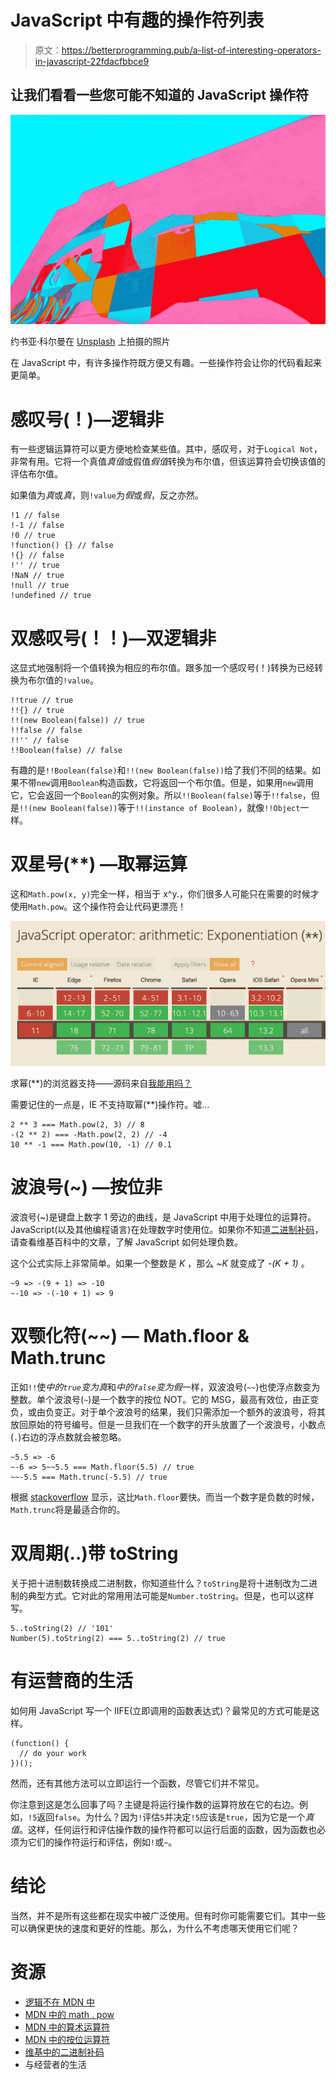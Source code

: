 # JavaScript 中有趣的操作符列表

> 原文：<https://betterprogramming.pub/a-list-of-interesting-operators-in-javascript-22fdacfbbce9>

## 让我们看看一些您可能不知道的 JavaScript 操作符

![](img/cdc3fe8b3a0dd2cef13471308b15fe2b.png)

约书亚·科尔曼在 [Unsplash](https://unsplash.com?utm_source=medium&utm_medium=referral) 上拍摄的照片

在 JavaScript 中，有许多操作符既方便又有趣。一些操作符会让你的代码看起来更简单。

# 感叹号(！)—逻辑非

有一些逻辑运算符可以更方便地检查某些值。其中，感叹号，对于`Logical Not`，非常有用。它将一个真值*真值*或假值*假值*转换为布尔值，但该运算符会切换该值的评估布尔值。

如果值为*真*或*真*，则`!value`为*假*或*假*，反之亦然。

```
!1 // false
!-1 // false
!0 // true
!function() {} // false
!{} // false
!'' // true
!NaN // true
!null // true
!undefined // true
```

# 双感叹号(！！)—双逻辑非

这显式地强制将一个值转换为相应的布尔值。跟多加一个感叹号(！)转换为已经转换为布尔值的`!value`。

```
!!true // true
!!{} // true
!!(new Boolean(false)) // true
!!false // false
!!'' // false
!!Boolean(false) // false
```

有趣的是`!!Boolean(false)`和`!!(new Boolean(false))`给了我们不同的结果。如果不带`new`调用`Boolean`构造函数，它将返回一个布尔值。但是，如果用`new`调用它，它会返回一个`Boolean`的实例对象。所以`!!Boolean(false)`等于`!!false`，但是`!!(new Boolean(false))`等于`!!(instance of Boolean)`，就像`!!Object`一样。

# 双星号(**) —取幂运算

这和`Math.pow(x, y)`完全一样，相当于 x^y.，你们很多人可能只在需要的时候才使用`Math.pow`。这个操作符会让代码更漂亮！

![](img/68edd83d6f4fea9c51a5a68c994e703f.png)

求幂(**)的浏览器支持——源码来自[我能用吗？](https://caniuse.com/#search=Exponentiation%20operator)

需要记住的一点是，IE 不支持取幂(**)操作符。嘘…

```
2 ** 3 === Math.pow(2, 3) // 8
-(2 ** 2) === -Math.pow(2, 2) // -4
10 ** -1 === Math.pow(10, -1) // 0.1
```

# 波浪号(~) —按位非

波浪号(~)是键盘上数字 1 旁边的曲线，是 JavaScript 中用于处理位的运算符。JavaScript(以及其他编程语言)在处理数字时使用位。如果你不知道[二进制补码](https://en.wikipedia.org/wiki/Two's_complement)，请查看维基百科中的文章，了解 JavaScript 如何处理负数。

这个公式实际上非常简单。如果一个整数是 *K* ，那么 *~K* 就变成了 *-(K + 1)* 。

```
~9 => -(9 + 1) => -10
~-10 => -(-10 + 1) => 9
```

# 双颚化符(~~) — Math.floor & Math.trunc

正如`!!`使*中的`true`变为真*和*中的`false`变为假*一样，双波浪号(`~~`)也使浮点数变为整数。单个波浪号(`~`)是一个数字的按位 NOT。它的 MSG，最高有效位，由正变负，或由负变正。对于单个波浪号的结果，我们只需添加一个额外的波浪号，将其放回原始的符号编号。但是一旦我们在一个数字的开头放置了一个波浪号，小数点(`.`)右边的浮点数就会被忽略。

```
~5.5 => -6
~-6 => 5~~5.5 === Math.floor(5.5) // true
~~-5.5 === Math.trunc(-5.5) // true
```

根据 [stackoverflow](https://stackoverflow.com/questions/5971645/what-is-the-double-tilde-operator-in-javascript) 显示，这比`Math.floor`要快。而当一个数字是负数的时候，`Math.trunc`将是最适合你的。

# 双周期(..)带 toString

关于把十进制数转换成二进制数，你知道些什么？`toString`是将十进制改为二进制的典型方式。它对此的常用用法可能是`Number.toString`。但是，也可以这样写。

```
5..toString(2) // '101'
Number(5).toString(2) === 5..toString(2) // true
```

# 有运营商的生活

如何用 JavaScript 写一个 IIFE(立即调用的函数表达式)？最常见的方式可能是这样。

```
(function() {
  // do your work
})();
```

然而，还有其他方法可以立即运行一个函数，尽管它们并不常见。

你注意到这是怎么回事了吗？主键是将运行操作数的运算符放在它的右边。例如，`!5`返回`false`。为什么？因为`!`评估`5`并决定`!5`应该是`true`，因为它是一个*真值*。这样，任何运行和评估操作数的操作符都可以运行后面的函数，因为函数也必须为它们的操作符运行和评估，例如`!`或`~`。

# 结论

当然，并不是所有这些都在现实中被广泛使用。但有时你可能需要它们。其中一些可以确保更快的速度和更好的性能。那么，为什么不考虑哪天使用它们呢？

# 资源

*   [逻辑不在 MDN 中](https://developer.mozilla.org/en-US/docs/Web/JavaScript/Reference/Operators/Logical_Operators#Logical_NOT)
*   [MDN 中的 math . pow](https://developer.mozilla.org/en-US/docs/Web/JavaScript/Reference/Global_Objects/Math/pow)
*   [MDN 中的算术运算符](https://developer.mozilla.org/en-US/docs/Web/JavaScript/Reference/Operators/Arithmetic_Operators#Exponentiation)
*   [MDN 中的按位运算符](https://developer.mozilla.org/en-US/docs/Web/JavaScript/Reference/Operators/Bitwise_Operators)
*   [维基中的二进制补码](https://en.wikipedia.org/wiki/Two%27s_complement)
*   与经营者的生活